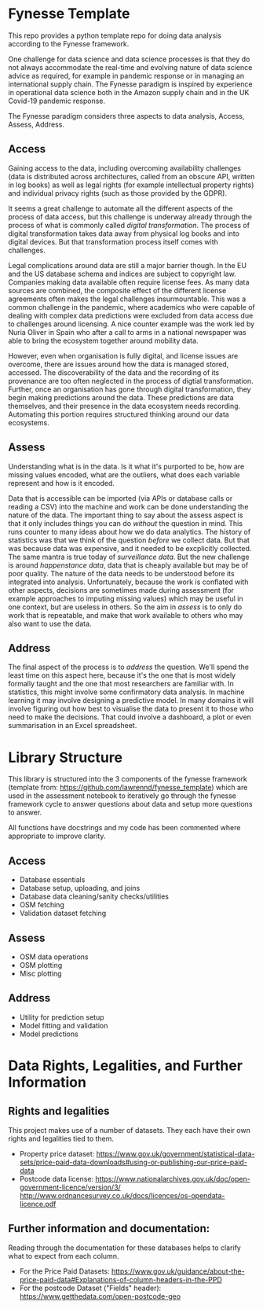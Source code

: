 # Fynesse Template

This repo provides a python template repo for doing data analysis according to the Fynesse framework.

One challenge for data science and data science processes is that they do not always accommodate the real-time and evolving nature of data science advice as required, for example in pandemic response or in managing an international supply chain. The Fynesse paradigm is inspired by experience in operational data science both in the Amazon supply chain and in the UK Covid-19 pandemic response.

The Fynesse paradigm considers three aspects to data analysis, Access, Assess, Address. 

## Access

Gaining access to the data, including overcoming availability challenges (data is distributed across architectures, called from an obscure API, written in log books) as well as legal rights (for example intellectual property rights) and individual privacy rights (such as those provided by the GDPR).

It seems a great challenge to automate all the different aspects of the process of data access, but this challenge is underway already through the process of what is commonly called *digital transformation*. The process of digital transformation takes data away from physical log books and into digital devices. But that transformation process itself comes with challenges. 

Legal complications around data are still a major barrier though. In the EU and the US database schema and indices are subject to copyright law. Companies making data available often require license fees. As many data sources are combined, the composite effect of the different license agreements often makes the legal challenges insurmountable. This was a common challenge in the pandemic, where academics who were capable of dealing with complex data predictions were excluded from data access due to challenges around licensing. A nice counter example was the work led by Nuria Oliver in Spain who after a call to arms in a national newspaper  was able to bring the ecosystem together around mobility data.

However, even when organisation is fully digital, and license issues are overcome, there are issues around how the data is managed stored, accessed. The discoverability of the data and the recording of its provenance are too often neglected in the process of digtial transformation. Further, once an organisation has gone through digital transformation, they begin making predictions around the data. These predictions are data themselves, and their presence in the data ecosystem needs recording. Automating this portion requires structured thinking around our data ecosystems.

## Assess

Understanding what is in the data. Is it what it's purported to be, how are missing values encoded, what are the outliers, what does each variable represent and how is it encoded.

Data that is accessible can be imported (via APIs or database calls or reading a CSV) into the machine and work can be done understanding the nature of the data. The important thing to say about the assess aspect is that it only includes things you can do *without* the question in mind. This runs counter to many ideas about how we do data analytics. The history of statistics was that we think of the question *before* we collect data. But that was because data was expensive, and it needed to be excplicitly collected. The same mantra is true today of *surveillance data*. But the new challenge is around *happenstance data*, data that is cheaply available but may be of poor quality. The nature of the data needs to be understood before its integrated into analysis. Unfortunately, because the work is conflated with other aspects, decisions are sometimes made during assessment (for example approaches to imputing missing values) which may be useful in one context, but are useless in others. So the aim in *assess* is to only do work that is repeatable, and make that work available to others who may also want to use the data.

## Address

The final aspect of the process is to *address* the question. We'll spend the least time on this aspect here, because it's the one that is most widely formally taught and the one that most researchers are familiar with. In statistics, this might involve some confirmatory data analysis. In machine learning it may involve designing a predictive model. In many domains it will involve figuring out how best to visualise the data to present it to those who need to make the decisions. That could involve a dashboard, a plot or even summarisation in an Excel spreadsheet.



# Library Structure

This library is structured into the 3 components of the fynesse framework (template from: https://github.com/lawrennd/fynesse_template) which are used in the assessment notebook to iteratively go through the fynesse framework cycle to answer questions about data and setup more questions to answer.

All functions have docstrings and my code has been commented where appropriate to improve clarity. 


## Access
*   Database essentials
*   Database setup, uploading, and joins
*   Database data cleaning/sanity checks/utilities
*   OSM fetching
*   Validation dataset fetching

## Assess
*   OSM data operations
*   OSM plotting
*   Misc plotting

## Address
*   Utility for prediction setup
*   Model fitting and validation
*   Model predictions


# Data Rights, Legalities, and Further Information

## Rights and legalities
This project makes use of a number of datasets. They each have their own rights and legalities tied to them.

*   Property price dataset: https://www.gov.uk/government/statistical-data-sets/price-paid-data-downloads#using-or-publishing-our-price-paid-data
*   Postcode data license: https://www.nationalarchives.gov.uk/doc/open-government-licence/version/3/  http://www.ordnancesurvey.co.uk/docs/licences/os-opendata-licence.pdf

## Further information and documentation:
Reading through the documentation for these databases helps to clarify what to expect from each column.
*   For the Price Paid Datasets: https://www.gov.uk/guidance/about-the-price-paid-data#Explanations-of-column-headers-in-the-PPD
*   For the postcode Dataset ("Fields" header): https://www.getthedata.com/open-postcode-geo